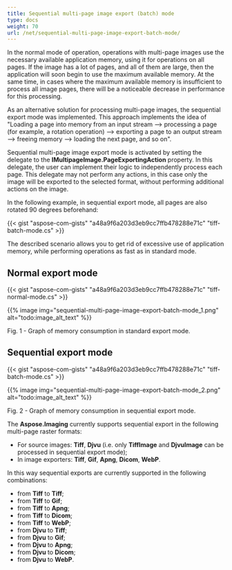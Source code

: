 ```yaml
---
title: Sequential multi-page image export (batch) mode
type: docs
weight: 70
url: /net/sequential-multi-page-image-export-batch-mode/
---
```


In the normal mode of operation, operations with multi-page images use the necessary available application memory, using it for operations on all pages. If the image has a lot of pages, and all of them are large, then the application will soon begin to use the maximum available memory. At the same time, in cases where the maximum available memory is insufficient to process all image pages, there will be a noticeable decrease in performance for this processing.

As an alternative solution for processing multi-page images, the sequential export mode was implemented. This approach implements the idea of "Loading a page into memory from an input stream --> processing a page (for example, a rotation operation) --> exporting a page to an output stream --> freeing memory --> loading the next page, and so on".

Sequential multi-page image export mode is activated by setting the delegate to the **IMultipageImage.PageExportingAction** property. In this delegate, the user can implement their logic to independently process each page. This delegate may not perform any actions, in this case only the image will be exported to the selected format, without performing additional actions on the image.

In the following example, in sequential export mode, all pages are also rotated 90 degrees beforehand:

{{< gist "aspose-com-gists" "a48a9f6a203d3eb9cc7ffb478288e71c" "tiff-batch-mode.cs" >}}

The described scenario allows you to get rid of excessive use of application memory, while performing operations as fast as in standard mode.
## **Normal export mode**
{{< gist "aspose-com-gists" "a48a9f6a203d3eb9cc7ffb478288e71c" "tiff-normal-mode.cs" >}}

{{% image img="sequential-multi-page-image-export-batch-mode_1.png" alt="todo:image_alt_text" %}}

Fig. 1 - Graph of memory consumption in standard export mode.
## **Sequential export mode**
{{< gist "aspose-com-gists" "a48a9f6a203d3eb9cc7ffb478288e71c" "tiff-batch-mode.cs" >}}

{{% image img="sequential-multi-page-image-export-batch-mode_2.png" alt="todo:image_alt_text" %}}

Fig. 2 - Graph of memory consumption in sequential export mode.

The **Aspose.Imaging** currently supports sequential export in the following multi-page raster formats:

- For source images: **Tiff**, **Djvu** (i.e. only **TiffImage** and **DjvuImage** can be processed in sequential export mode);
- In image exporters: **Tiff**, **Gif**, **Apng**, **Dicom**, **WebP**.

In this way sequential exports are currently supported in the following combinations:

- from **Tiff** to **Tiff**;
- from **Tiff** to **Gif**;
- from **Tiff** to **Apng**;
- from **Tiff** to **Dicom**;
- from **Tiff** to **WebP**;
- from **Djvu** to **Tiff**;
- from **Djvu** to **Gif**;
- from **Djvu** to **Apng**;
- from **Djvu** to **Dicom**;
- from **Djvu** to **WebP**.

